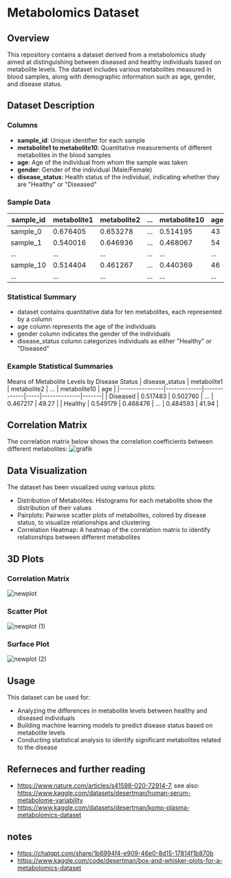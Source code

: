 # Metabolomics Dataset
## Overview

This repository contains a dataset derived from a metabolomics study aimed at distinguishing between diseased and healthy individuals based on metabolite levels. The dataset includes various metabolites measured in blood samples, along with demographic information such as age, gender, and disease status.

## Dataset Description
### Columns

 - **sample_id**: Unique identifier for each sample
 - **metabolite1 to metabolite10**: Quantitative measurements of different metabolites in the blood samples
 - **age**: Age of the individual from whom the sample was taken
 - **gender**: Gender of the individual (Male/Female)
 - **disease_status**: Health status of the individual, indicating whether they are "Healthy" or "Diseased"

### Sample Data

| sample_id | metabolite1 | metabolite2 | ... |  metabolite10 | age | gender | disease_status |
|-----------|-------------|-------------|-----|---------------|-----|--------|----------------|
| sample_0  | 0.676405    | 0.653278    | ... | 0.514195      | 43  | Female | Healthy        |
| sample_1  | 0.540016    | 0.646936    | ... | 0.468067      | 54  | Female | Diseased       |
| ...       | ...         | ...         | ... |  ...          | ... | ...    | ...            |
| sample_10 | 0.514404    | 0.461267    | ... |  0.440369     | 46  | Male   | Healthy        |
| ...       | ...         | ...         | ... |  ...          | ... | ...    | ...            |


### Statistical Summary

   - dataset contains quantitative data for ten metabolites, each represented by a column
   - age column represents the age of the individuals
   - gender column indicates the gender of the individuals
   - disease_status column categorizes individuals as either "Healthy" or "Diseased"

### Example Statistical Summaries
Means of Metabolite Levels by Disease Status
| disease_status | metabolite1 | metabolite2 | ... | metabolite10 | age   |
|----------------|-------------|-------------|-----|--------------|-------|
| Diseased       | 0.517483    | 0.502760    | ... | 0.467217     | 49.27 |
| Healthy        | 0.549179    | 0.468476    | ... | 0.484593     | 41.94 |


## Correlation Matrix

The correlation matrix below shows the correlation coefficients between different metabolites:
![grafik](https://github.com/Gressling/cheminf-EDU/assets/151255461/67beb9fe-2267-4bc3-b1ca-c4a112488ce4)

## Data Visualization

The dataset has been visualized using various plots:

  -  Distribution of Metabolites: Histograms for each metabolite show the distribution of their values
  -  Pairplots: Pairwise scatter plots of metabolites, colored by disease status, to visualize relationships and clustering
  -  Correlation Heatmap: A heatmap of the correlation matrix to identify relationships between different metabolites

## 3D Plots
### Correlation Matrix

![newplot](https://github.com/Gressling/cheminf-EDU/assets/151255461/61771c67-83b4-492b-a2f5-e23ed24f3d5d)

### Scatter Plot 
![newplot (1)](https://github.com/Gressling/cheminf-EDU/assets/151255461/8ed0eafe-ca41-4b5e-9ae4-f102dde48573)

### Surface Plot 
![newplot (2)](https://github.com/Gressling/cheminf-EDU/assets/151255461/e430002f-0c61-4918-9993-645be0af97cb)


## Usage

This dataset can be used for:

   - Analyzing the differences in metabolite levels between healthy and diseased individuals
   - Building machine learning models to predict disease status based on metabolite levels
   - Conducting statistical analysis to identify significant metabolites related to the disease

## Referneces and further reading

  - https://www.nature.com/articles/s41598-020-72914-7, see also:  https://www.kaggle.com/datasets/desertman/human-serum-metabolome-variability
  - https://www.kaggle.com/datasets/desertman/komp-plasma-metabolomics-dataset

## notes

  - https://chatgpt.com/share/1b6994f4-e909-46e0-8d15-17814f1b870b
  - https://www.kaggle.com/code/desertman/box-and-whisker-plots-for-a-metabolomics-dataset 
  

